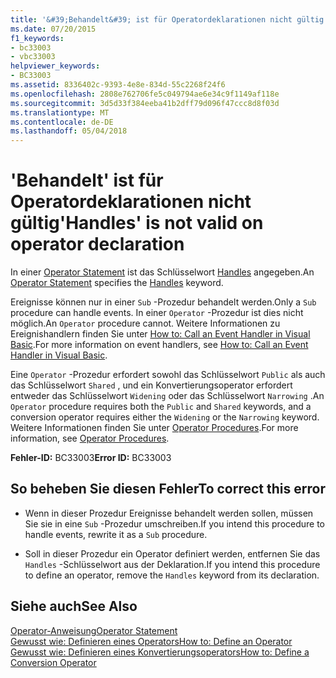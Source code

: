 ```yaml
---
title: '&#39;Behandelt&#39; ist für Operatordeklarationen nicht gültig'
ms.date: 07/20/2015
f1_keywords:
- bc33003
- vbc33003
helpviewer_keywords:
- BC33003
ms.assetid: 8336402c-9393-4e8e-834d-55c2268f24f6
ms.openlocfilehash: 2808e762706fe5c049794ae6e34c9f1149af118e
ms.sourcegitcommit: 3d5d33f384eeba41b2dff79d096f47ccc8d8f03d
ms.translationtype: MT
ms.contentlocale: de-DE
ms.lasthandoff: 05/04/2018
---
```

# <a name="39handles39-is-not-valid-on-operator-declaration"></a><span data-ttu-id="553cd-102">&#39;Behandelt&#39; ist für Operatordeklarationen nicht gültig</span><span class="sxs-lookup"><span data-stu-id="553cd-102">&#39;Handles&#39; is not valid on operator declaration</span></span>
<span data-ttu-id="553cd-103">In einer [Operator Statement](../../visual-basic/language-reference/statements/operator-statement.md) ist das Schlüsselwort [Handles](../../visual-basic/language-reference/statements/handles-clause.md) angegeben.</span><span class="sxs-lookup"><span data-stu-id="553cd-103">An [Operator Statement](../../visual-basic/language-reference/statements/operator-statement.md) specifies the [Handles](../../visual-basic/language-reference/statements/handles-clause.md) keyword.</span></span>  
  
 <span data-ttu-id="553cd-104">Ereignisse können nur in einer `Sub` -Prozedur behandelt werden.</span><span class="sxs-lookup"><span data-stu-id="553cd-104">Only a `Sub` procedure can handle events.</span></span> <span data-ttu-id="553cd-105">In einer `Operator` -Prozedur ist dies nicht möglich.</span><span class="sxs-lookup"><span data-stu-id="553cd-105">An `Operator` procedure cannot.</span></span> <span data-ttu-id="553cd-106">Weitere Informationen zu Ereignishandlern finden Sie unter [How to: Call an Event Handler in Visual Basic](../../visual-basic/programming-guide/language-features/procedures/how-to-call-an-event-handler.md).</span><span class="sxs-lookup"><span data-stu-id="553cd-106">For more information on event handlers, see [How to: Call an Event Handler in Visual Basic](../../visual-basic/programming-guide/language-features/procedures/how-to-call-an-event-handler.md).</span></span>  
  
 <span data-ttu-id="553cd-107">Eine `Operator` -Prozedur erfordert sowohl das Schlüsselwort `Public` als auch das Schlüsselwort `Shared` , und ein Konvertierungsoperator erfordert entweder das Schlüsselwort `Widening` oder das Schlüsselwort `Narrowing` .</span><span class="sxs-lookup"><span data-stu-id="553cd-107">An `Operator` procedure requires both the `Public` and `Shared` keywords, and a conversion operator requires either the `Widening` or the `Narrowing` keyword.</span></span> <span data-ttu-id="553cd-108">Weitere Informationen finden Sie unter [Operator Procedures](../../visual-basic/programming-guide/language-features/procedures/operator-procedures.md).</span><span class="sxs-lookup"><span data-stu-id="553cd-108">For more information, see [Operator Procedures](../../visual-basic/programming-guide/language-features/procedures/operator-procedures.md).</span></span>  
  
 <span data-ttu-id="553cd-109">**Fehler-ID:** BC33003</span><span class="sxs-lookup"><span data-stu-id="553cd-109">**Error ID:** BC33003</span></span>  
  
## <a name="to-correct-this-error"></a><span data-ttu-id="553cd-110">So beheben Sie diesen Fehler</span><span class="sxs-lookup"><span data-stu-id="553cd-110">To correct this error</span></span>  
  
-   <span data-ttu-id="553cd-111">Wenn in dieser Prozedur Ereignisse behandelt werden sollen, müssen Sie sie in eine `Sub` -Prozedur umschreiben.</span><span class="sxs-lookup"><span data-stu-id="553cd-111">If you intend this procedure to handle events, rewrite it as a `Sub` procedure.</span></span>  
  
-   <span data-ttu-id="553cd-112">Soll in dieser Prozedur ein Operator definiert werden, entfernen Sie das `Handles` -Schlüsselwort aus der Deklaration.</span><span class="sxs-lookup"><span data-stu-id="553cd-112">If you intend this procedure to define an operator, remove the `Handles` keyword from its declaration.</span></span>  
  
## <a name="see-also"></a><span data-ttu-id="553cd-113">Siehe auch</span><span class="sxs-lookup"><span data-stu-id="553cd-113">See Also</span></span>  
 [<span data-ttu-id="553cd-114">Operator-Anweisung</span><span class="sxs-lookup"><span data-stu-id="553cd-114">Operator Statement</span></span>](../../visual-basic/language-reference/statements/operator-statement.md)  
 [<span data-ttu-id="553cd-115">Gewusst wie: Definieren eines Operators</span><span class="sxs-lookup"><span data-stu-id="553cd-115">How to: Define an Operator</span></span>](../../visual-basic/programming-guide/language-features/procedures/how-to-define-an-operator.md)  
 [<span data-ttu-id="553cd-116">Gewusst wie: Definieren eines Konvertierungsoperators</span><span class="sxs-lookup"><span data-stu-id="553cd-116">How to: Define a Conversion Operator</span></span>](../../visual-basic/programming-guide/language-features/procedures/how-to-define-a-conversion-operator.md)
